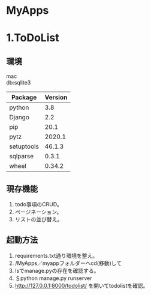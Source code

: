 # MyApps

  

# 1.ToDoList

## 環境
mac  
db:sqlite3

| Package | Version |
|--|--|
python|3.8
Django | 2.2
pip |  20.1
pytz| 2020.1
setuptools| 46.1.3
sqlparse| 0.3.1
wheel | 0.34.2

## 現存機能
 1. todo事項のCRUD。 
 2. ページネーション。
 3. リストの並び替え。

## 起動方法
 1. requirements.txt通り環境を整え。
 2. /MyApps／myappフォルダーへcd(移動)して
 3. lsでmanage.pyの存在を確認する。
 4. ＄python manage.py runserver
 5. http://127.0.0.1:8000/todolist/ を開いてtodolistを確認。

